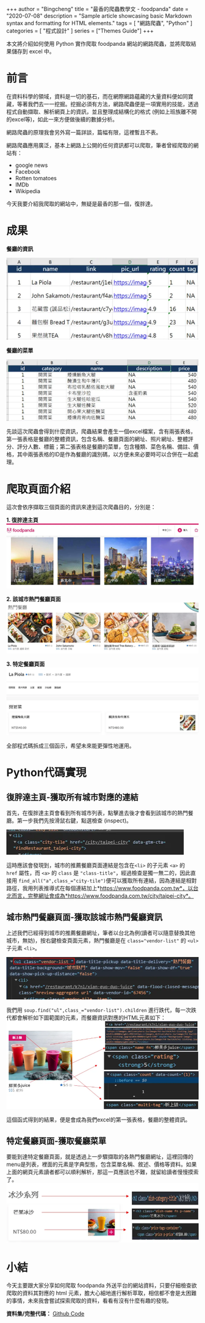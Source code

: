 +++
author = "Bingcheng"
title = "最香的爬蟲教學文 - foodpanda"
date = "2020-07-08"
description = "Sample article showcasing basic Markdown syntax and formatting for HTML elements."
tags = [
    "網路爬蟲",
    "Python"
]
categories = [
    "程式設計"
]
series = ["Themes Guide"]
+++

本文將介紹如何使用 Python 實作爬取 foodpanda 網站的網路爬蟲，並將爬取結果儲存到 excel 中。

<!--more-->

# 前言

在資料科學的領域，資料是一切的基石，而在網際網路蘊藏的大量資料便如同寶藏，等著我們去一一挖掘。挖掘必須有方法，網路爬蟲便是一項實用的技能，透過程式自動擷取、解析網頁上的資訊，並且整理成結構化的格式 (例如上班族離不開的excel等)，如此一來方便做後續的數據分析。

網路爬蟲的原理我會另外寫一篇詳談，篇幅有限，這裡暫且不表。

網路爬蟲應用廣泛，基本上網路上公開的任何資訊都可以爬取，筆者曾經爬取的網站有：

* google news
* Facebook
* Rotten tomatoes
* IMDb
* Wikipedia

今天我要介紹我爬取的網站中，無疑是最香的那一個，復胖達。

# 成果

**餐廳的資訊**

![alt text](image.png)

**餐廳的菜單**

![alt text](image-1.png)

先談這次爬蟲會得到什麼資訊，爬蟲結果會產生一個excel檔案，含有兩張表格，第一張表格是餐廳的整體資訊，包含名稱、餐廳頁面的網址、照片網址、整體評分、評分人數、標籤；第二張表格是餐廳的菜單，包含種類、菜色名稱、備註、價格，其中兩張表格的ID是作為餐廳的識別碼，以方便未來必要時可以合併在一起處理。

# 爬取頁面介紹
這次會依序擷取三個頁面的資訊來達到這次爬蟲目的，分別是：

**1. 復胖達主頁**
![alt text](image-2.png)

**2. 該城市熱門餐廳頁面**
![alt text](image-3.png)

**3. 特定餐廳頁面**
![alt text](image-4.png)

全部程式碼拆成三個函示，希望未來能更彈性地運用。

# Python代碼實現

## 復胖達主頁-獲取所有城市對應的連結

首先，在復胖達主頁會看到所有城市列表，點擊進去後才會看到該城市的熱門餐廳。第一步我們先按滑鼠右鍵，點選檢查 (inspect)。

![alt text](image-5.png)

這時應該會發現到，城市的推薦餐廳頁面連結是包含在`<li>` 的子元素 `<a>` 的 ` href` 屬性，而 `<a>` 的 `class` 是 `"class-title"`，經過檢查是獨一無二的，因此直接用 `find_all("a",class_="city-tile")`便可以獲取所有連結，因為連結是相對路徑，我用列表推導式在每個連結加上*https://www.foodpanda.com.tw*，以台北而言，完整網址會成為*https://www.foodpanda.com.tw/city/taipei-city*。

## 城市熱門餐廳頁面-獲取該城市熱門餐廳資訊

上述我們已經得到城市的推薦餐廳網址，筆者以台北為例(讀者可以隨意替換其他城市，無妨)，按右鍵檢查頁面元素，熱門餐廳是在 `class="vendor-list"` 的 `<ul>` 子元素 `<li>`。

![alt text](image-6.png)

我們用 `soup.find("ul",class_="vendor-list").children` 進行跌代，每一次跌代都會解析如下圖範圍的元素，而餐廳資訊對應的HTML元素如下：
![alt text](image-7.png)

這個函式得到的結果，便是會成為我們excel的第一張表格，餐廳的整體資訊。

## 特定餐廳頁面-獲取餐廳菜單
要能到達特定餐廳頁面，就是透過上一步驟擷取的各熱門餐廳網址，這裡回傳的menu是列表，裡面的元素是字典型態，包含菜單名稱、敘述、價格等資料。如果上面的網頁元素讀者都可以順利解析，那這一頁應該也不難，就留給讀者慢慢摸索了。
![alt text](image-8.png)

# 小結
今天主要跟大家分享如何爬取 foodpanda 外送平台的網站資料，只要仔細檢查欲爬取的資料其對應的 html 元素，膽大心細地進行解析萃取，相信都不會是太困難的事情，未來我會嘗試探索爬取的資料，看看有沒有什麼有趣的發現。

**資料集/完整代碼：**
[Github Code](https://github.com/QiuBingCheng/MediumArticle/blob/main/Crawler/foodpanda_crawler.py)
